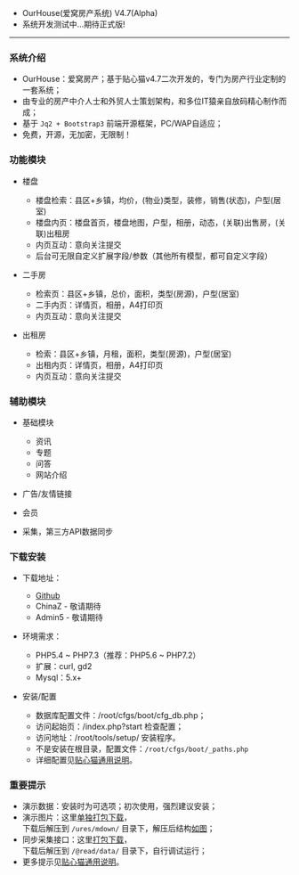 

* OurHouse(爱窝房产系统) V4.7(Alpha)
* 系统开发测试中…期待正式版!


--- --- --- --- --- --- --- --- --- 


### 系统介绍


* OurHouse：爱窝房产；基于贴心猫v4.7二次开发的，专门为房产行业定制的一套系统；
* 由专业的房产中介人士和外贸人士策划架构，和多位IT猿亲自放码精心制作而成；
* 基于 `Jq2 + Bootstrap3` 前端开源框架，PC/WAP自适应；
* 免费，开源，无加密，无限制！


### 功能模块


* 楼盘
  - 楼盘检索：县区+乡镇，均价，(物业)类型，装修，销售(状态)，户型(居室)
  - 楼盘内页：楼盘首页，楼盘地图，户型，相册，动态，(关联)出售房，(关联)出租房
  - 内页互动：意向关注提交
  - 后台可无限自定义扩展字段/参数（其他所有模型，都可自定义字段）


* 二手房
  - 检索页：县区+乡镇，总价，面积，类型(房源)，户型(居室)
  - 二手内页：详情页，相册，A4打印页
  - 内页互动：意向关注提交


* 出租房
  - 检索：县区+乡镇，月租，面积，类型(房源)，户型(居室)
  - 出租内页：详情页，相册，A4打印页
  - 内页互动：意向关注提交


### 辅助模块


* 基础模块
  - 资讯
  - 专题
  - 问答
  - 网站介绍


* 广告/友情链接
* 会员
* 采集，第三方API数据同步


### 下载安装


* 下载地址：
  - [Github](https://github.com/peacexie/ourhouse)
  - ChinaZ  - 敬请期待
  - Admin5  - 敬请期待


* 环境需求：
  - PHP5.4 ~ PHP7.3（推荐：PHP5.6 ~ PHP7.2）
  - 扩展：curl, gd2
  - Mysql：5.x+


* 安装/配置
  - 数据库配置文件：/root/cfgs/boot/cfg_db.php；
  - 访问起始页：/index.php?start 检查配置；
  - 访问地址：/root/tools/setup/ 安装程序。
  - 不是安装在根目录，配置文件：`/root/cfgs/boot/_paths.php` 
  - 详细配置见[贴心猫通用说明](http://imcat.txjia.com/dev.php?start#s_supend)。


### 重要提示

* 演示数据：安装时为可选项；初次使用，强烈建议安装；
* 演示图片：这里[单独打包下载](https://github.com/peacexie/ourhouse/blob/patches/ures-mdown.rar)，  
  下载后解压到 `/ures/mdown/` 目录下，解压后结构[如图](http://txjia.com/peace/ourhouse/ures-mdown.png)；
* 同步采集接口：这里[打包下载](https://github.com/peacexie/ourhouse/blob/patches/%40read-data.rar)，  
  下载后解压到 `/@read/data/` 目录下，自行调试运行；
* 更多提示见[贴心猫通用说明](http://imcat.txjia.com/dev.php?start#s_supend)。

